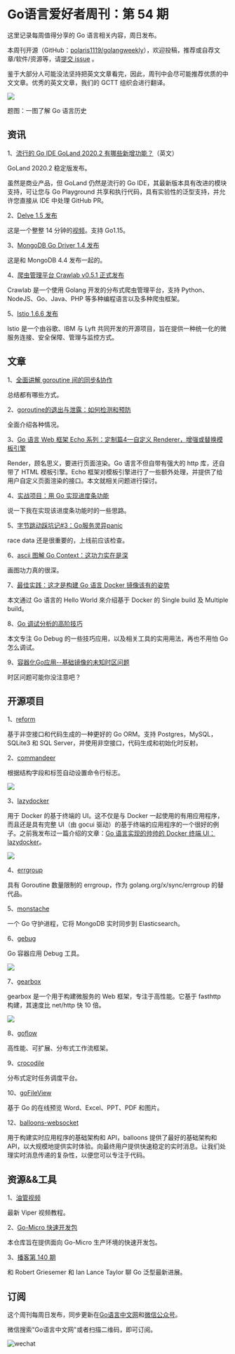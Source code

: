 # Go语言爱好者周刊：第 54 期

这里记录每周值得分享的 Go 语言相关内容，周日发布。

本周刊开源（GitHub：[polaris1119/golangweekly](https://github.com/polaris1119/golangweekly)），欢迎投稿，推荐或自荐文章/软件/资源等，请[提交 issue](https://github.com/polaris1119/golangweekly/issues) 。

鉴于大部分人可能没法坚持把英文文章看完，因此，周刊中会尽可能推荐优质的中文文章。优秀的英文文章，我们的 GCTT 组织会进行翻译。

![](imgs/issue054/history-of-go.png)

题图：一图了解 Go 语言历史

## 资讯

1、[流行的 Go IDE GoLand 2020.2 有哪些新增功能？](https://www.jetbrains.com/go/promo/whatsnew/)（英文）

GoLand 2020.2 稳定版发布。

虽然是商业产品，但 GoLand 仍然是流行的 Go IDE，其最新版本具有改进的模块支持，可让您与 Go Playground 共享和执行代码，具有实验性的泛型支持，并允许您直接从 IDE 中处理 GitHub PR。

2、[Delve 1.5 发布](https://github.com/go-delve/delve/blob/master/CHANGELOG.md#150-2020-07-29)

这是一个整整 14 分钟的[视频](https://www.youtube.com/watch?v=r033vEzL6a4)。支持 Go1.15。

3、[MongoDB Go Driver 1.4 发布](https://github.com/mongodb/mongo-go-driver/releases/tag/v1.4.0)

这是和 MongoDB 4.4 发布一起的。

4、[爬虫管理平台 Crawlab v0.5.1 正式发布](https://github.com/crawlab-team/crawlab)

Crawlab 是一个使用 Golang 开发的分布式爬虫管理平台，支持 Python、NodeJS、Go、Java、PHP 等多种编程语言以及多种爬虫框架。

5、[Istio 1.6.6 发布](https://www.oschina.net/news/117584/istio-1-6-6-released)

Istio 是一个由谷歌、IBM 与 Lyft 共同开发的开源项目，旨在提供一种统一化的微服务连接、安全保障、管理与监控方式。

## 文章

1、[全面讲解 goroutine 间的同步&协作](https://mp.weixin.qq.com/s/nTSpQkE6As5YrfO2NevKcw)

总结都有哪些方式。

2、[goroutine的退出与泄露：如何检测和预防](https://mp.weixin.qq.com/s/Tq1Pi9NeOhKvr62S-X2Jdw)

全面介绍各种情况。

3、[Go 语言 Web 框架 Echo 系列：定制篇4—自定义 Renderer，增强或替换模板引擎](https://mp.weixin.qq.com/s/RDqegHWYW36y3VZuuM37yQ)

Render，顾名思义，要进行页面渲染。Go 语言不但自带有强大的 http 库，还自带了 HTML 模板引擎。Echo 框架对模板引擎进行了一些额外处理，并提供了给用户自定义页面渲染的接口。本文就相关问题进行探讨。

4、[实战项目：用 Go 实现进度条功能](https://mp.weixin.qq.com/s/ub9AQWvpfkyZJIeaJk1z5w)

说一下我在实现该进度条功能时的一些思路。

5、[字节跳动踩坑记#3：Go服务灵异panic](https://mp.weixin.qq.com/s/WJGqMJ9Hvtl4nMjdbvo3KA)

race data 还是很重要的，上线前应该检查。

6、[ascii 图解 Go Context：这功力实在是深](https://mp.weixin.qq.com/s/e9xMLhDVOAOV3EbE6uGVig)

画图功力真的很深。

7、[最佳实践：这才是构建 Go 语言 Docker 镜像该有的姿势](https://mp.weixin.qq.com/s/orAo0rv1cJBkxVagry7Ngg)

本文通过 Go 语言的 Hello World 來介绍基于 Docker 的 Single build 及 Multiple build。

8、[Go 调试分析的高阶技巧](https://mp.weixin.qq.com/s/GJxHVbaVXnHussFXf1tDMQ)

本文专注 Go Debug 的一些技巧应用，以及相关工具的实用用法，再也不用怕 Go 怎么调试。

9、[容器化Go应用--基础镜像的未知时区问题](https://mp.weixin.qq.com/s/-XcjvNeFpIU5Nrqa44PfWA)

时区问题可能你没注意吧？

## 开源项目

1、[reform](https://github.com/go-reform/reform)

基于非空接口和代码生成的一种更好的 Go ORM。支持 Postgres，MySQL，SQLite3 和 SQL Server，并使用非空接口，代码生成和初始化时反射。

2、[commandeer](https://github.com/jaffee/commandeer)

根据结构字段和标签自动设置命令行标志。

![](imgs/issue054/commandeer.png)

3、[lazydocker](https://github.com/jesseduffield/lazydocker)

用于 Docker 的基于终端的 UI。这不仅是与 Docker 一起使用的有用应用程序，而且还是具有完整 UI（由 gocui 驱动）的基于终端的应用程序的一个很好的例子。之前我发布过一篇介绍的文章：[Go 语言实现的帅帅的 Docker 终端 UI：lazydocker](https://mp.weixin.qq.com/s/w-2kpu_z63P-eC0CAiyYkg)。

![](imgs/issue054/lazydocker.png)

4、[errgroup](https://github.com/neilotoole/errgroup)

具有 Goroutine 数量限制的 errgroup，作为 golang.org/x/sync/errgroup 的替代品。

5、[monstache](https://github.com/rwynn/monstache)

一个 Go 守护进程，它将 MongoDB 实时同步到 Elasticsearch。

6、[gebug](https://github.com/moshebe/gebug)

Go 容器应用 Debug 工具。

![](imgs/issue054/gebug.png)

7、[gearbox](https://github.com/gogearbox/gearbox)

gearbox 是一个用于构建微服务的 Web 框架，专注于高性能。它基于 fasthttp 构建，其速度比 net/http 快 10 倍。

![](imgs/issue054/gearbox.png)

8、[goflow](https://github.com/faasflow/goflow)

高性能、可扩展、分布式工作流框架。

9、[crocodile](https://github.com/labulaka521/crocodile)

分布式定时任务调度平台。

10、[goFileView](https://github.com/leeli73/goFileView)

基于 Go 的在线预览 Word、Excel、PPT、PDF 和图片。

12、[balloons-websocket](https://github.com/fanpei0121/balloons-websocket)

用于构建实时应用程序的基础架构和 API，balloons 提供了最好的基础架构和 API，以大规模地提供实时体验。向最终用户提供快速稳定的实时消息。让我们处理实时消息传递的复杂性，以便您可以专注于代码。

## 资源&&工具

1、[油管视频](https://www.youtube.com/watch?v=ggxGznvdKMo)

最新 Viper 视频教程。

2、[Go-Micro 快速开发包](https://github.com/micro-in-cn/starter-kit)

本仓库旨在提供面向 Go-Micro 生产环境的快速开发包。

3、[播客第 140 期](https://changelog.com/gotime/140)

和 Robert Griesemer 和 Ian Lance Taylor 聊 Go 泛型最新进展。

## 订阅

这个周刊每周日发布，同步更新在[Go语言中文网](https://studygolang.com/go/weekly)和[微信公众号](https://weixin.sogou.com/weixin?query=Go%E8%AF%AD%E8%A8%80%E4%B8%AD%E6%96%87%E7%BD%91)。

微信搜索"Go语言中文网"或者扫描二维码，即可订阅。

![wechat](imgs/wechat.png)

